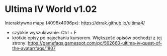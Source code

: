 # Ultima IV World v1.02
Interaktywna mapa (4096x4096px): https://drrak.github.io/ultima4/
 - szybkie wyszukiwanie: Ctrl + F
 - krótkie opisy po najechaniu kursorem. Większość opisów pochodzi z tej strony: https://gamefaqs.gamespot.com/pc/562660-ultima-iv-quest-of-the-avatar/faqs/1807
